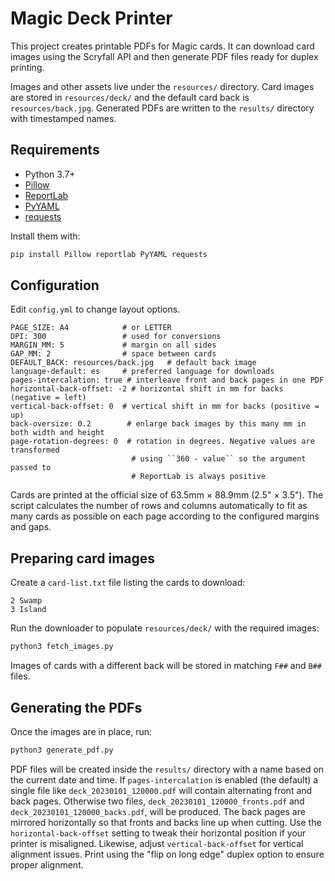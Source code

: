 # Magic Deck Printer

This project creates printable PDFs for Magic cards. It can download card images using the Scryfall API and then generate PDF files ready for duplex printing.

Images and other assets live under the `resources/` directory. Card images are stored in `resources/deck/` and the default card back is `resources/back.jpg`. Generated PDFs are written to the `results/` directory with timestamped names.

## Requirements

- Python 3.7+
- [Pillow](https://pypi.org/project/Pillow/)
- [ReportLab](https://pypi.org/project/reportlab/)
- [PyYAML](https://pypi.org/project/PyYAML/)
- [requests](https://pypi.org/project/requests/)

Install them with:

```bash
pip install Pillow reportlab PyYAML requests
```

## Configuration

Edit `config.yml` to change layout options.

```
PAGE_SIZE: A4            # or LETTER
DPI: 300                 # used for conversions
MARGIN_MM: 5             # margin on all sides
GAP_MM: 2                # space between cards
DEFAULT_BACK: resources/back.jpg   # default back image
language-default: es     # preferred language for downloads
pages-intercalation: true # interleave front and back pages in one PDF
horizontal-back-offset: -2 # horizontal shift in mm for backs (negative = left)
vertical-back-offset: 0  # vertical shift in mm for backs (positive = up)
back-oversize: 0.2        # enlarge back images by this many mm in both width and height
page-rotation-degrees: 0  # rotation in degrees. Negative values are transformed
                           # using ``360 - value`` so the argument passed to
                           # ReportLab is always positive
```

Cards are printed at the official size of 63.5mm × 88.9mm (2.5" × 3.5").
The script calculates the number of rows and columns automatically to fit as
many cards as possible on each page according to the configured margins and
gaps.

## Preparing card images

Create a `card-list.txt` file listing the cards to download:

```
2 Swamp
3 Island
```

Run the downloader to populate `resources/deck/` with the required images:

```bash
python3 fetch_images.py
```

Images of cards with a different back will be stored in matching `F##` and `B##` files.

## Generating the PDFs

Once the images are in place, run:

```bash
python3 generate_pdf.py
```

PDF files will be created inside the `results/` directory with a name based on
the current date and time. If `pages-intercalation` is enabled (the default) a
single file like `deck_20230101_120000.pdf` will contain alternating front and
back pages. Otherwise two files, `deck_20230101_120000_fronts.pdf` and
`deck_20230101_120000_backs.pdf`, will be produced. The back pages are mirrored
horizontally so that fronts and backs line up when cutting. Use the
`horizontal-back-offset` setting to tweak their horizontal position if your
printer is misaligned. Likewise, adjust `vertical-back-offset` for vertical
alignment issues. Print using the "flip on long edge" duplex option to
ensure proper alignment.

